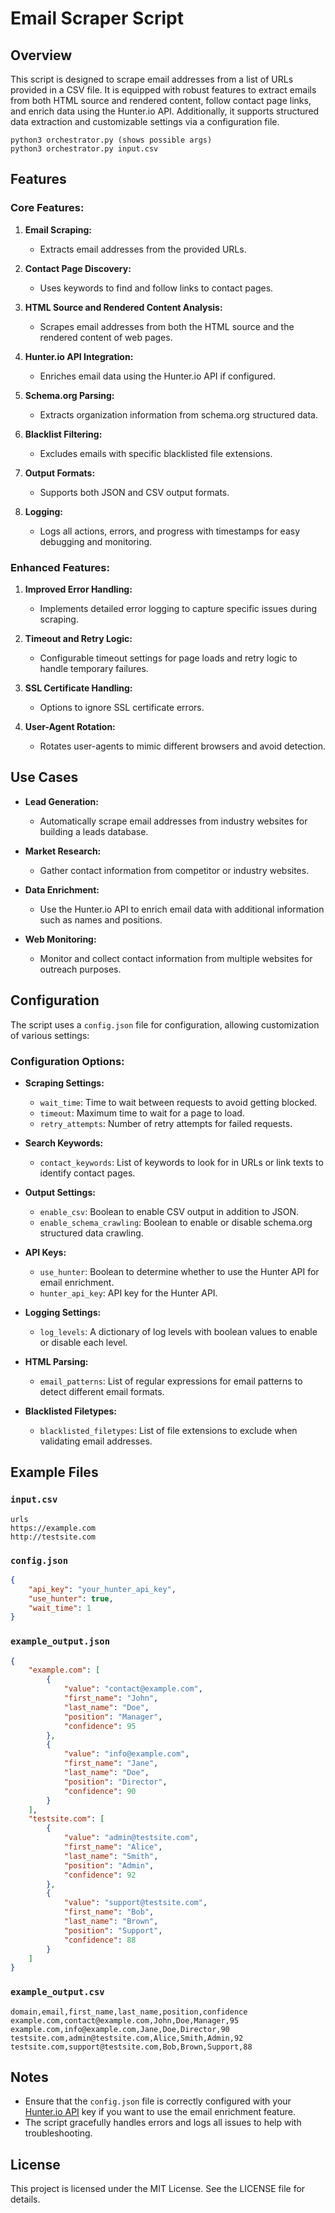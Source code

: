 # Email Scraper Script

## Overview
This script is designed to scrape email addresses from a list of URLs provided in a CSV file. It is equipped with robust features to extract emails from both HTML source and rendered content, follow contact page links, and enrich data using the Hunter.io API. Additionally, it supports structured data extraction and customizable settings via a configuration file.

```
python3 orchestrator.py (shows possible args)
python3 orchestrator.py input.csv 
```

## Features

### Core Features:
1. **Email Scraping:**
   - Extracts email addresses from the provided URLs.

2. **Contact Page Discovery:**
   - Uses keywords to find and follow links to contact pages.

3. **HTML Source and Rendered Content Analysis:**
   - Scrapes email addresses from both the HTML source and the rendered content of web pages.

4. **Hunter.io API Integration:**
   - Enriches email data using the Hunter.io API if configured.

5. **Schema.org Parsing:**
   - Extracts organization information from schema.org structured data.

6. **Blacklist Filtering:**
   - Excludes emails with specific blacklisted file extensions.

7. **Output Formats:**
   - Supports both JSON and CSV output formats.

8. **Logging:**
   - Logs all actions, errors, and progress with timestamps for easy debugging and monitoring.

### Enhanced Features:
1. **Improved Error Handling:**
   - Implements detailed error logging to capture specific issues during scraping.

2. **Timeout and Retry Logic:**
   - Configurable timeout settings for page loads and retry logic to handle temporary failures.

3. **SSL Certificate Handling:**
   - Options to ignore SSL certificate errors.

4. **User-Agent Rotation:**
   - Rotates user-agents to mimic different browsers and avoid detection.

## Use Cases
- **Lead Generation:**
  - Automatically scrape email addresses from industry websites for building a leads database.
  
- **Market Research:**
  - Gather contact information from competitor or industry websites.

- **Data Enrichment:**
  - Use the Hunter.io API to enrich email data with additional information such as names and positions.

- **Web Monitoring:**
  - Monitor and collect contact information from multiple websites for outreach purposes.

## Configuration
The script uses a `config.json` file for configuration, allowing customization of various settings:

### Configuration Options:

- **Scraping Settings:**
  - `wait_time`: Time to wait between requests to avoid getting blocked.
  - `timeout`: Maximum time to wait for a page to load.
  - `retry_attempts`: Number of retry attempts for failed requests.

- **Search Keywords:**
  - `contact_keywords`: List of keywords to look for in URLs or link texts to identify contact pages.

- **Output Settings:**
  - `enable_csv`: Boolean to enable CSV output in addition to JSON.
  - `enable_schema_crawling`: Boolean to enable or disable schema.org structured data crawling.

- **API Keys:**
  - `use_hunter`: Boolean to determine whether to use the Hunter API for email enrichment.
  - `hunter_api_key`: API key for the Hunter API.

- **Logging Settings:**
  - `log_levels`: A dictionary of log levels with boolean values to enable or disable each level.

- **HTML Parsing:**
  - `email_patterns`: List of regular expressions for email patterns to detect different email formats.

- **Blacklisted Filetypes:**
  - `blacklisted_filetypes`: List of file extensions to exclude when validating email addresses.

## Example Files

### `input.csv`
```csv
urls
https://example.com
http://testsite.com
```

### `config.json`
```json
{
    "api_key": "your_hunter_api_key",
    "use_hunter": true,
    "wait_time": 1
}
```

### `example_output.json`
```json
{
    "example.com": [
        {
            "value": "contact@example.com",
            "first_name": "John",
            "last_name": "Doe",
            "position": "Manager",
            "confidence": 95
        },
        {
            "value": "info@example.com",
            "first_name": "Jane",
            "last_name": "Doe",
            "position": "Director",
            "confidence": 90
        }
    ],
    "testsite.com": [
        {
            "value": "admin@testsite.com",
            "first_name": "Alice",
            "last_name": "Smith",
            "position": "Admin",
            "confidence": 92
        },
        {
            "value": "support@testsite.com",
            "first_name": "Bob",
            "last_name": "Brown",
            "position": "Support",
            "confidence": 88
        }
    ]
}
```

### `example_output.csv`
```csv
domain,email,first_name,last_name,position,confidence
example.com,contact@example.com,John,Doe,Manager,95
example.com,info@example.com,Jane,Doe,Director,90
testsite.com,admin@testsite.com,Alice,Smith,Admin,92
testsite.com,support@testsite.com,Bob,Brown,Support,88
```

## Notes

- Ensure that the `config.json` file is correctly configured with your [Hunter.io API](https://hunter.io/) key if you want to use the email enrichment feature.
- The script gracefully handles errors and logs all issues to help with troubleshooting.

## License

This project is licensed under the MIT License. See the LICENSE file for details.
